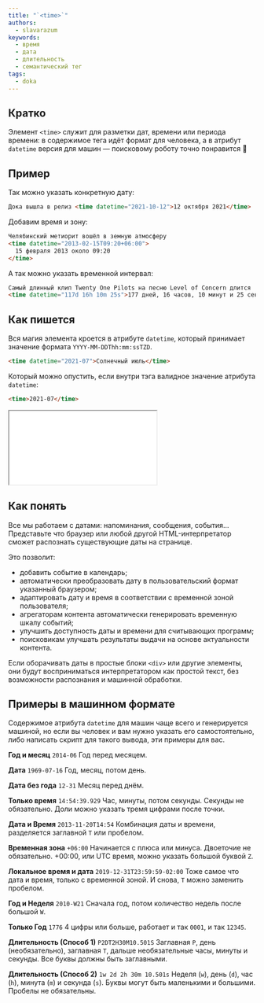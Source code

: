 ```yaml
---
title: "`<time>`"
authors:
  - slavarazum
keywords:
  - время
  - дата
  - длительность
  - семантический тег
tags:
  - doka
---
```


## Кратко

Элемент `<time>` служит для разметки дат, времени или периода времени: в содержимое тега идёт формат для человека, а в атрибут `datetime` версия для машин — поисковому роботу точно понравится 🙂

## Пример

Так можно указать конкретную дату:

```html
Дока вышла в релиз <time datetime="2021-10-12">12 октября 2021</time>
```

Добавим время и зону:

```html
Челябинский метиорит вошёл в земную атмосферу
<time datetime="2013-02-15T09:20+06:00">
  15 февраля 2013 около 09:20
</time>
```

А так можно указать временной интервал:

```html
Самый длинный клип Twenty One Pilots на песню Level of Concern длится
<time datetime="117d 16h 10m 25s">177 дней, 16 часов, 10 минут и 25 секунд</time>
```

## Как пишется

Вся магия элемента кроется в атрибуте `datetime`, который принимает значение формата
`YYYY-MM-DDThh:mm:ssTZD`.

```html
<time datetime="2021-07">Солнечный июль</time>
```

Который можно опустить, если внутри тэга валидное значение атрибута `datetime`:

```html
<time>2021-07</time>
```

<iframe title="Точное время" src="demos/basic/" height="150"></iframe>

## Как понять

Все мы работаем с датами: напоминания, сообщения, события... Представьте что браузер или любой другой HTML-интерпретатор сможет распознать существующие даты на странице.

Это позволит:

- добавить событие в календарь;
- автоматически преобразовать дату в пользовательский формат указанный браузером;
- адаптировать дату и время в соответствии с временной зоной пользователя;
- агрегаторам контента автоматически генерировать временную шкалу событий;
- улучшить доступность даты и времени для считывающих программ;
- поисковикам улучшать результаты выдачи на основе актуальности контента.

Если оборачивать даты в простые блоки `<div>` или другие элементы, они будут восприниматься интерпретатором как простой текст, без возможности распознания и машинной обработки.

## Примеры в машинном формате

Содержимое атрибута `datetime` для машин чаще всего и генерируется машиной, но если вы человек и вам нужно указать его самостоятельно, либо написать скрипт для такого вывода, эти примеры для вас.

**Год и месяц**
`2014-06`
Год перед месяцем.

**Дата**
`1969-07-16`
Год, месяц, потом день.

**Дата без года**
`12-31`
Месяц перед днём.

**Только время**
`14:54:39.929`
Час, минуты, потом секунды. Секунды не обязательно. Доли можно указать тремя цифрами после точки.

**Дата и Время**
`2013-11-20T14:54`
Комбинация даты и времени, разделяется заглавной `T` или пробелом.

**Временная зона**
`+06:00`
Начинается с плюса или минуса. Двоеточие не обязательно. +00:00, или UTC время, можно указать большой буквой `Z`.

**Локальное время и дата**
`2019-12-31T23:59:59-02:00`
Тоже самое что дата и время, только с временной зоной. И снова, `T` можно заменить пробелом.

**Год и Неделя**
`2010-W21`
Сначала год, потом количество недель после большой `W`.

**Только Год**
`1776`
4 цифры или больше, работает и так `0001`, и так `12345`.

**Длительность (Способ 1)**
`P2DT2H30M10.501S`
Заглавная `P`, день (необязательно), заглавная `T`, дальше необязательные часы, минуты и секунды. Все буквы должны быть заглавными.

**Длительность (Способ 2)**
`1w 2d 2h 30m 10.501s`
Неделя (`w`), день (`d`), час (`h`), минута (`m`) и секунда (`s`). Буквы могут быть маленькими и большими. Пробелы не обязательны.
